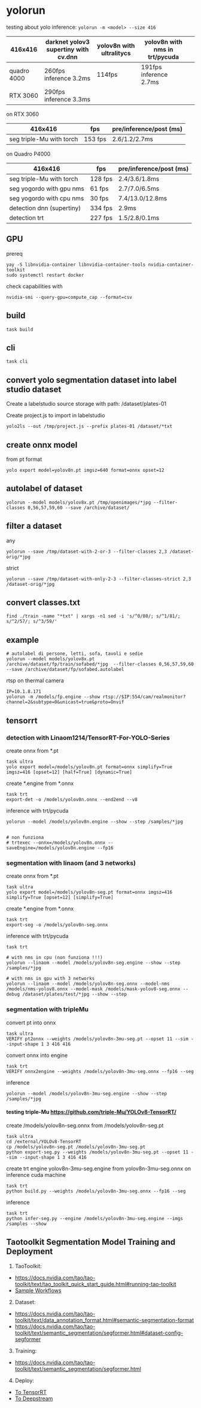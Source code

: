 # yolorun

testing about yolo inference: ```yolorun -m <model> --size 416```

| 416x416 | darknet yolov3 supertiny with cv.dnn  | yolov8n with ultralitycs | yolov8n with nms in trt/pycuda |  |
|---|---|---|---|---|
| quadro 4000 | 260fps inference 3.2ms | 114fps | 191fps inference 2.7ms |  |
| RTX 3060 | 290fps inference 3.3ms |  |  |  |

on RTX 3060

| 416x416 | fps | pre/inference/post (ms) |  
|---|---|--|
| seg triple-Mu with torch | 153 fps | 2.6/1.2/2.7ms | 

on Quadro P4000

| 416x416 | fps | pre/inference/post (ms) |  
|---|---|--|
| seg triple-Mu with torch    | 128 fps | 2.4/3.6/1.8ms | 
| seg yogordo with gpu nms    | 61 fps  | 2.7/7.0/6.5ms |
| seg yogordo with cpu nms    | 30 fps  | 7.4/13.0/12.8ms |
| detection dnn (supertiny)   | 334 fps | 2.9ms |
| detection trt               | 227 fps | 1.5/2.8/0.1ms |

## GPU

prereq
```
yay -S libnvidia-container libnvidia-container-tools nvidia-container-toolkit
sudo systemctl restart docker
```

check capabilities with
```
nvidia-smi --query-gpu=compute_cap --format=csv
```


## build

```
task build
```

## cli

```
task cli
```

## convert yolo segmentation dataset into label studio dataset


Create a labelstudio source storage with path: /dataset/plates-01 

Create project.js to import in labelstudio
```
yolo2ls --out /tmp/project.js --prefix plates-01 /dataset/*txt
```

## create onnx model

from pt format
```
yolo export model=yolov8n.pt imgsz=640 format=onnx opset=12
```

## autolabel of dataset

```
yolorun --model models/yolov8x.pt /tmp/openimages/*jpg --filter-classes 0,56,57,59,60 --save /archive/dataset/
```

## filter a dataset

any
```
yolorun --save /tmp/dataset-with-2-or-3 --filter-classes 2,3 /dataset-orig/*jpg

```


strict
```
yolorun --save /tmp/dataset-with-only-2-3 --filter-classes-strict 2,3 /dataset-orig/*jpg

```

## convert classes.txt

```
find ./train -name "*txt" | xargs -n1 sed -i 's/^0/80/; s/^1/81/; s/^2/57/; s/^3/59/'
```

## example

```
# autolabel di persone, letti, sofa, tavoli e sedie
yolorun --model models/yolov8x.pt /archive/dataset/fp/train/sofabed/*jpg  --filter-classes 0,56,57,59,60 --save /archive/dataset/fp/sofabed.autolabel
```

rtsp on thermal camera
```
IP=10.1.8.171
yolorun -m /models/fp.engine --show rtsp://$IP:554/cam/realmonitor?channel=2&subtype=0&unicast=true&proto=Onvif
```

## tensorrt 


### detection with Linaom1214/TensorRT-For-YOLO-Series

create onnx from *.pt 
```
task ultra
yolo export model=/models/yolov8n.pt format=onnx simplify=True imgsz=416 [opset=12] [half=True] [dynamic=True]
```

create *.engine from *.onnx
```
task trt
export-det -o /models/yolov8n.onnx --end2end --v8
```

inference with trt/pycuda
```
yolorun --model /models/yolov8n.engine --show --step /samples/*jpg


# non funziona
# trtexec --onnx=/models/yolov8n.onnx --saveEngine=/models/yolov8n.engine --fp16
```


### segmentation with linaom (and 3 networks)

create onnx from *.pt
```
task ultra
yolo export model=/models/yolov8n-seg.pt format=onnx imgsz=416 simplify=True [opset=12] [simplify=True]
```

create *.engine from *.onnx
```
task trt
export-seg -o /models/yolov8n-seg.onnx 
```
inference with trt/pycuda
```
task trt

# with nms in cpu (non funziona !!!)
yolorun --linaom --model /models/yolov8n-seg.engine --show --step /samples/*jpg

# with nms in gpu with 3 networks
yolorun --linaom --model /models/yolov8n-seg.onnx --model-nms /models/nms-yolov8.onnx --model-mask /models/mask-yolov8-seg.onnx --debug /dataset/plates/test/*jpg --show --step
```

### segmentation with tripleMu

convert pt into onnx
```
task ultra
VERIFY pt2onnx --weights /models/yolov8n-3mu-seg.pt --opset 11 --sim --input-shape 1 3 416 416
```

convert onnx into engine
```
task trt
VERIFY onnx2engine --weights /models/yolov8n-3mu-seg.onnx --fp16 --seg

```

inference
```
yolorun --model /models/yolov8n-3mu-seg.engine --show --step /samples/*jpg
```




#### testing triple-Mu https://github.com/triple-Mu/YOLOv8-TensorRT/


create /models/yolov8n-seg.onnx from /models/yolov8n-seg.pt
```
task ultra
cd /external/YOLOv8-TensorRT
cp /models/yolov8n-seg.pt /models/yolov8n-3mu-seg.pt
python export-seg.py --weights /models/yolov8n-3mu-seg.pt --opset 11 --sim --input-shape 1 3 416 416

```

create trt engine yolov8n-3mu-seg.engine from yolov8n-3mu-seg.onnx on inference cuda machine
```
task trt
python build.py --weights /models/yolov8n-3mu-seg.onnx --fp16 --seg
```

inference
```
task trt
python infer-seg.py --engine /models/yolov8n-3mu-seg.engine --imgs /samples --show
```

## Taotoolkit Segmentation Model Training and Deployment

1) TaoToolkit:
- https://docs.nvidia.com/tao/tao-toolkit/text/tao_toolkit_quick_start_guide.html#running-tao-toolkit
- [Sample Workflows](https://catalog.ngc.nvidia.com/orgs/nvidia/teams/tao/resources/cv_samples)

2) Dataset:
- https://docs.nvidia.com/tao/tao-toolkit/text/data_annotation_format.html#semantic-segmentation-format
- https://docs.nvidia.com/tao/tao-toolkit/text/semantic_segmentation/segformer.html#dataset-config-segformer

3) Training:
- https://docs.nvidia.com/tao/tao-toolkit/text/semantic_segmentation/segformer.html

4) Deploy:
- [To TensorRT](https://docs.nvidia.com/tao/tao-toolkit/text/tao_deploy/segformer.html)
- [To Deepstream](https://docs.nvidia.com/tao/tao-toolkit/text/ds_tao/segformer_ds.html#deploying-to-deepstream-segformer)